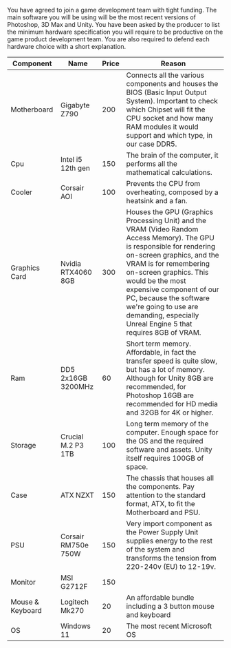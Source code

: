 You have agreed to join a game development team with tight funding. The main software you will be using will be the most recent versions of Photoshop, 3D Max and Unity. You have been asked by the producer to list the minimum hardware specification you will require to be productive on the game product development team. You are also required to defend each hardware choice with a short explanation.


| Component        | Name                | Price | Reason                                                                                                                                                                                                                                                                                                                                                               |
| ---------------- | ------------------- | ----- | -------------------------------------------------------------------------------------------------------------------------------------------------------------------------------------------------------------------------------------------------------------------------------------------------------------------------------------------------------------------- |
| Motherboard      | Gigabyte Z790       | 200   | Connects all the various components and houses the BIOS (Basic Input Output System). Important to check which Chipset will fit the CPU socket and how many RAM modules it would support and which type, in our case DDR5.                                                                                                                                            |
| Cpu              | Intel i5 12th gen   | 150   | The brain of the computer, it performs all the mathematical calculations.                                                                                                                                                                                                                                                                                            |
| Cooler           | Corsair AOI         | 100   | Prevents the CPU from overheating, composed by a heatsink and a fan.                                                                                                                                                                                                                                                                                                 |
| Graphics Card    | Nvidia RTX4060 8GB  | 300   | Houses the GPU (Graphics Processing Unit) and the VRAM (Video Random Access Memory). The GPU is responsible for rendering on-screen graphics, and the VRAM is for remembering on-screen graphics. This would be the most expensive component of our PC, because the software we're going to use are demanding, especially Unreal Engine 5 that requires 8GB of VRAM. |
| Ram              | DD5 2x16GB 3200MHz  | 60    | Short term memory. Affordable, in fact the transfer speed is quite slow, but has a lot of memory. Although for Unity 8GB are recommended, for Photoshop 16GB are recommended for HD media and 32GB for 4K or higher.                                                                                                                                                 |
| Storage          | Crucial M.2 P3 1TB  | 100   | Long term memory of the computer. Enough space for the OS and the required software and assets. Unity itself requires 100GB of space.                                                                                                                                                                                                                                |
| Case             | ATX NZXT            | 150   | The chassis that houses all the components. Pay attention to the standard format, ATX, to fit the Motherboard and PSU.                                                                                                                                                                                                                                               |
| PSU              | Corsair RM750e 750W | 150   | Very import component as the Power Supply Unit supplies energy to the rest of the system and transforms the tension from 220-240v (EU) to 12-19v.                                                                                                                                                                                                                    |
| Monitor          | MSI G2712F          | 150   |                                                                                                                                                                                                                                                                                                                                                                      |
| Mouse & Keyboard | Logitech Mk270      | 20    | An affordable bundle including a 3 button mouse and keyboard                                                                                                                                                                                                                                                                                                         |
| OS               | Windows 11          | 20    | The most recent Microsoft OS                                                                                                                                                                                                                                                                                                                                         |
